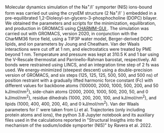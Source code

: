Molecular dynamics simulation of the  Na<sup>+</sup>/I<sup>-</sup> symporter (NIS) ions-bound form
was carried out using the cryoEM structure (2 Na<sup>+</sup>/I<sup>-</sup>
) embedded in a pre-equilibrated 1,2-Dioleoyl-sn-glycero-3-phosphocholine
(DOPC) bilayer. We obtained the parameters and scripts for the minimization, equilibration, and
production in GROMACS using <a href=https://charmm-gui.org> CHARMM-GUI </a>.  The simulation was carried out with GROMACS, version 2020, 
in conjunction with the CharMM36 force field, using a TIP3P water model, Berger-derived DOPC lipids, 
and ion parameters by Joung and Cheatham. Van der Waals interactions were cut off at 1 nm, and electrostatics 
were treated by PME beyond 1 nm. Temperature and pressure was kept at 310.5 K and 1 bar using the V-Rescale 
thermostat and Parrinello-Rahman barostat, respectively. All bonds were restrained using LINCS, and an integration 
time step of 2 fs was used. We energy-minimized (steepest descent) using a double-precision version of GROMACS, 
and six steps (125, 125, 125, 500, 500, and 500 ns) of position restraint with a gradually lifted harmonic force 
constant (Fc) with different values for backbone atoms (100000, 2000, 1000, 500, 200, and 50 kJ/mol/nm<sup>2</sup>), 
side-chain atoms (2000, 2000, 1000, 500, 200, 50, and 0 kJ/mol/nm<sup>2</sup>), residue dihedrals (1000, 200, 200, 
100, and kJ/mol/nm<sup>2</sup>), and lipids (1000, 400, 400, 200, 40, and 0 kJ/mol/nm<sup>2</sup>). Van der Waals parameters
for I<sup>-</sup> were taken from Li et al. Trajectories (only including protein atoms and ions), the python 3.8 Jupyter notebook 
and its auxiliary files used in the calculations reported in "Structural Insigths into the mechanism of the 
sodium/iodide symporter (NIS)" by Ravera <ital>et al.</ital> 2022.
